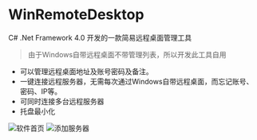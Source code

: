 # WinRemoteDesktop
C# .Net Framework 4.0 开发的一款简易远程桌面管理工具
> 由于Windows自带远程桌面不带管理列表，所以开发此工具自用
- 可以管理远程桌面地址及账号密码及备注。
- 一键连接远程服务器，无需每次通过Windows自带远程桌面，而忘记账号、密码、IP等。
- 可同时连接多台远程服务器
- 托盘最小化

![软件首页](https://github.com/wwlsky/WinRemoteDesktop/blob/master/WinRemoteDesktop/Images/%E8%BD%AF%E4%BB%B6%E9%A6%96%E9%A1%B5.png)
![添加服务器](https://github.com/wwlsky/WinRemoteDesktop/blob/master/WinRemoteDesktop/Images/%E6%B7%BB%E5%8A%A0%E6%9C%8D%E5%8A%A1%E5%99%A8.png)